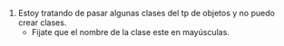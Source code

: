 1.  Estoy tratando de pasar algunas clases del tp de objetos y no puedo crear clases.
    -   Fijate que el nombre de la clase este en mayúsculas.


